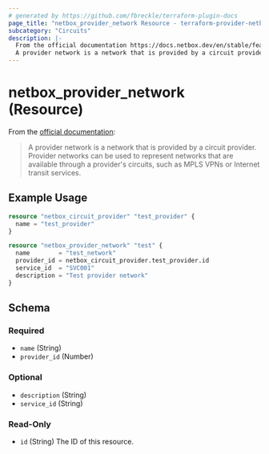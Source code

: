 ```yaml
---
# generated by https://github.com/fbreckle/terraform-plugin-docs
page_title: "netbox_provider_network Resource - terraform-provider-netbox"
subcategory: "Circuits"
description: |-
  From the official documentation https://docs.netbox.dev/en/stable/features/circuits/#provider-networks:
  A provider network is a network that is provided by a circuit provider. Provider networks can be used to represent networks that are available through a provider's circuits, such as MPLS VPNs or Internet transit services.
---
```


# netbox_provider_network (Resource)

From the [official documentation](https://docs.netbox.dev/en/stable/features/circuits/#provider-networks):

> A provider network is a network that is provided by a circuit provider. Provider networks can be used to represent networks that are available through a provider's circuits, such as MPLS VPNs or Internet transit services.

## Example Usage

```terraform
resource "netbox_circuit_provider" "test_provider" {
  name = "test_provider"
}

resource "netbox_provider_network" "test" {
  name        = "test_network"
  provider_id = netbox_circuit_provider.test_provider.id
  service_id  = "SVC001"
  description = "Test provider network"
}
```

<!-- schema generated by tfplugindocs -->
## Schema

### Required

- `name` (String)
- `provider_id` (Number)

### Optional

- `description` (String)
- `service_id` (String)

### Read-Only

- `id` (String) The ID of this resource.
